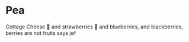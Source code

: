 # Pea

Cottage Cheese 🤢
and strawberries 🍓
and blueberries,
and blackberries,
berries are not fruits says jef
